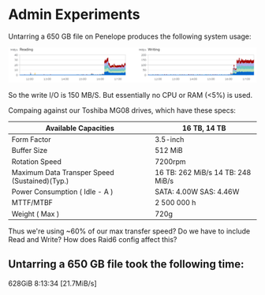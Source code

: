 # Admin Experiments

Untarring a 650 GB file on Penelope produces the following system usage:

![image-20230428172805088](assets/image-20230428172805088.png)

So the write I/O is 150 MB/S. But essentially no CPU or RAM  (<5%) is used.

Compaing against our Toshiba MG08 drives, which have these specs:

| Available Capacities                                      | 16 TB, 14 TB                                  |
| --------------------------------------------------------- | --------------------------------------------- |
| Form Factor                                               | 3.5-inch                                      |
| Buffer Size                                               | 512 MiB                                       |
| Rotation Speed                                            | 7200rpm                                       |
| Maximum Data Transper Speed             (Sustained)(Typ.) | 16 TB: 262 MiB/s             14 TB: 248 MiB/s |
| Power Consumption             ( Idle - A )                | SATA: 4.00W             SAS: 4.46W            |
| MTTF/MTBF                                                 | 2 500 000 h                                   |
| Weight ( Max )                                            | 720g                                          |

Thus we're using ~60% of our max transfer speed? Do we have to include Read and Write? How does Raid6 config affect this?

## Untarring a 650 GB file took the following time:
628GiB 8:13:34 [21.7MiB/s]
